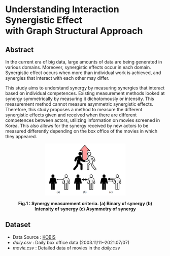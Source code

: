 # Understanding Interaction Synergistic Effect <br> with Graph Structural Approach
## Abstract
In the current era of big data, large amounts of data are being generated in various domains.
Moreover, synergistic effects occur in each domain.
Synergistic effect occurs when more than individual work is achieved, and synergies that interact with each other may differ.

This study aims to understand synergy by measuring synergies that interact based on individual competences.
Existing measurement methods looked at synergy symmetrically by measuring it dichotomously or intensity.
This measurement method cannot measure asymmetric synergistic effects.
Therefore, this study proposes a method to measure the different synergistic effects given and received when there are different competences between actors, utilizing information on movies screened in Korea.
This also allows for the synergy received by new actors to be measured differently depending on the box office of the movies in which they appeared.


<figure>
  <p align="center">
    <img src="figure1.png" alt="Trulli" style="width:60%">
    <figcaption align = "center"><b>Fig.1 : Synergy measurement criteria. (a) Binary of synergy (b) Intensity of synergy (c) Asymmetry of synergy</b></figcaption>
  </p>
</figure>

## Dataset
- Data Source : [KOBIS](https://www.kobis.or.kr)
- *daily.csv* : Daily box office data (2003.11/11~2021.07/07)
- *movie.csv* : Detailed data of movies in the *daily.csv*
